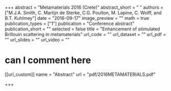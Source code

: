 +++
abstract = "Metamaterials 2016 (Crete)"
abstract_short = " "
authors = ["M.J.A. Smith, C. Martijn de Sterke, C.G. Poulton, M. Lapine, C. Wolff, and B.T. Kuhlmey"]
date = "2016-09-17"
image_preview = ""
math = true
publication_types = ["1"]
publication = "Conference abstract"
publication_short = ""
selected = false
title = "Enhancement of stimulated Brillouin scattering in metamaterials"
url_code = ""
url_dataset = ""
url_pdf = ""
url_slides = ""
url_video = ""

# can I comment here

[[url_custom]]
name = "Abstract"
url = "pdf/2016METAMATERIALS.pdf"

+++

